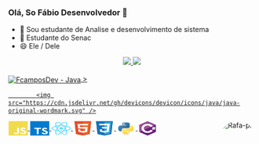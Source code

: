 ### Olá, So Fábio Desenvolvedor 👋

- 🔭 Sou estudante de Analise e desenvolvimento de sistema
- 🌱 Estudante do Senac
- 😄 Ele / Dele

<div align="center">
  <a href="https://github.com/Fcamposdev">
  <img height="180em" src="https://github-readme-stats.vercel.app/api?username=FcamposDev&show_icons=true&theme=dracula&include_all_commits=true&count_private=true"/>
  <img height="180em" src="https://github-readme-stats.vercel.app/api/top-langs/?username=Fcamposdev&layout=compact&langs_count=7&theme=dracula"/>
</div>

<div style="display: inline_block"><br>
<img align="center" alt="FcamposDev - Java" height="30" width="40" src="
            <img src="https://cdn.jsdelivr.net/gh/devicons/devicon/icons/java/java-original.svg" />
          >


            <img src="https://cdn.jsdelivr.net/gh/devicons/devicon/icons/java/java-original-wordmark.svg" />
          

  <img align="center" alt="Rafa-Js" height="30" width="40" src="https://raw.githubusercontent.com/devicons/devicon/master/icons/javascript/javascript-plain.svg">
  <img align="center" alt="Rafa-Ts" height="30" width="40" src="https://raw.githubusercontent.com/devicons/devicon/master/icons/typescript/typescript-plain.svg">
  <img align="center" alt="Rafa-React" height="30" width="40" src="https://raw.githubusercontent.com/devicons/devicon/master/icons/react/react-original.svg">
  <img align="center" alt="Rafa-HTML" height="30" width="40" src="https://raw.githubusercontent.com/devicons/devicon/master/icons/html5/html5-original.svg">
  <img align="center" alt="Rafa-CSS" height="30" width="40" src="https://raw.githubusercontent.com/devicons/devicon/master/icons/css3/css3-original.svg">
  <img align="center" alt="Rafa-Python" height="30" width="40" src="https://raw.githubusercontent.com/devicons/devicon/master/icons/python/python-original.svg">
  <img align="center" alt="Rafa-Csharp" height="30" width="40" src="https://raw.githubusercontent.com/devicons/devicon/master/icons/csharp/csharp-original.svg">
  <img align="right" alt="Rafa-pic" height="150" style="border-radius:50px;" src="https://media.discordapp.net/attachments/639956127056134178/890373478988013628/Publicacoes_Instagram_1_1.png?width=676&height=676">
</div>

